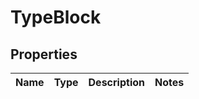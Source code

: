 # TypeBlock

## Properties
Name | Type | Description | Notes
------------ | ------------- | ------------- | -------------
